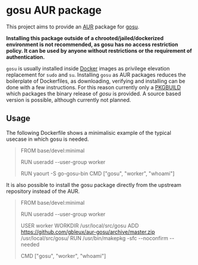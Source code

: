 # gosu AUR package

This project aims to provide an [AUR](https://aur.archlinux.org/) package for 
[gosu](https://github.com/tianon/gosu).

**Installing this package outside of a chrooted/jailed/dockerized environment
is not recommended, as gosu has no access restriction policy. It can be used
by anyone without restrictions or the requirement of authentication.**

`gosu` is usually installed inside [Docker](https://registry.hub.docker.com/)
images as privilege elevation replacement for `sudo` and `su`. Installing `gosu`
as AUR packages reduces the boilerplate of Dockerfiles, as downloading,
verifying and installing can be done with a few instructions.
For this reason currently only a
[PKGBUILD](https://wiki.archlinux.org/index.php/PKGBUILD) which packages the
binary release of _gosu_ is provided. A source based version is possible,
although currently not planned.

## Usage

The following Dockerfile shows a minimalisic example of the typical usecase
in which gosu is needed.

> FROM base/devel:minimal
> 
> RUN useradd --user-group worker
> 
> RUN yaourt -S go-gosu-bin
> CMD ["gosu", "worker", "whoami"]

It is also possible to install the gosu package directly from the upstream
repository instead of the AUR.

> FROM base/devel:minimal
> 
> RUN useradd --user-group worker
> 
> USER worker
> WORKDIR /usr/local/src/gosu
> ADD https://github.com/gbleux/aur-gosu/archive/master.zip /usr/local/src/gosu/
> RUN /usr/bin/makepkg -sfc --noconfirm --needed
> 
> CMD ["gosu", "worker", "whoami"]
